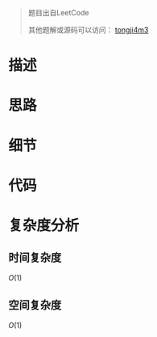 > 题目出自LeetCode
>
> 
>
>  其他题解或源码可以访问： [tongji4m3](https://github.com/tongji4m3/LeetCode)



# 描述

# 思路

# 细节


# 代码



# 复杂度分析
## 时间复杂度

$O(1)$

## 空间复杂度

$O(1)$